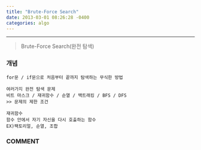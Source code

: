 ```yaml
---
title: "Brute-Force Search"
date: 2013-03-01 08:26:28 -0400
categories: algo
---
```

---

> Brute-Force Search(완전 탐색)

### 개념
```
for문 / if문으로 처음부터 끝까지 탐색하는 무식한 방법

여러가지 완전 탐색 문제
비트 마스크 / 재귀함수 / 순열 / 백트래킹 / BFS / DFS
>> 문제의 제한 조건

재귀함수
함수 안에서 자기 자신을 다시 호출하는 함수
EX)팩토리얼, 순열, 조합
```

### COMMENT
